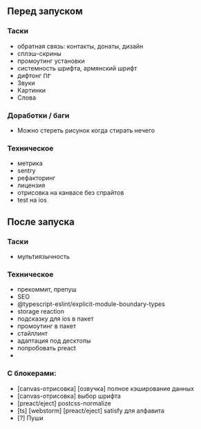 ## Перед запуском

### Таски

- обратная связь: контакты, донаты, дизайн
- сплэш-скрины
- промоутинг установки
- системность шрифта, армянский шрифт
- дифтонг ՈՒ
- Звуки
- Картинки
- Слова

### Доработки / баги

- Можно стереть рисунок когда стирать нечего

### Техническое

- метрика
- sentry
- рефакторинг
- лицензия
- отрисовка на канвасе без спрайтов
- test на ios

## После запуска

### Таски

- мультиязычность

### Техническое

- прекоммит, препуш
- SEO
- @typescript-eslint/explicit-module-boundary-types
- storage reaction
- подсказку для ios в пакет
- промоутинг в пакет
- стайллинт
- адаптация под десктопы
- попробовать preact
- <link rel="icon" type="image/svg+xml" href="%PUBLIC_URL%/pwa/favicon.svg">

### С блокерами:

- [canvas-отрисовка] [озвучка] полное кэширование данных
- [canvas-отрисовка] выбор шрифта
- [preact/eject] postcss-normalize
- [ts] [webstorm] [preact/eject] satisfy  для алфавита
- [?] Пуши
